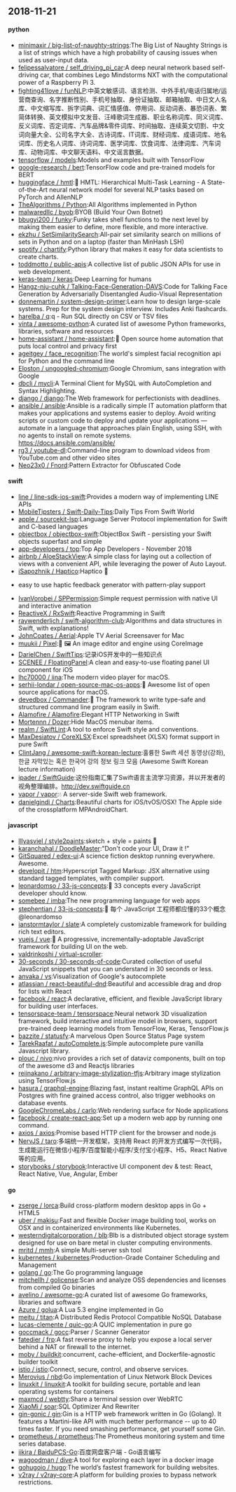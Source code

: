## 2018-11-21

#### python
* [minimaxir / big-list-of-naughty-strings](https://github.com/minimaxir/big-list-of-naughty-strings):The Big List of Naughty Strings is a list of strings which have a high probability of causing issues when used as user-input data.
* [felipessalvatore / self_driving_pi_car](https://github.com/felipessalvatore/self_driving_pi_car):A deep neural network based self-driving car, that combines Lego Mindstorms NXT with the computational power of a Raspberry Pi 3.
* [fighting41love / funNLP](https://github.com/fighting41love/funNLP):中英文敏感词、语言检测、中外手机/电话归属地/运营商查询、名字推断性别、手机号抽取、身份证抽取、邮箱抽取、中日文人名库、中文缩写库、拆字词典、词汇情感值、停用词、反动词表、暴恐词表、繁简体转换、英文模拟中文发音、汪峰歌词生成器、职业名称词库、同义词库、反义词库、否定词库、汽车品牌&零件词库、时间抽取、连续英文切割、中文词向量大全、公司名字大全、古诗词库、IT词库、财经词库、成语词库、地名词库、历史名人词库、诗词词库、医学词库、饮食词库、法律词库、汽车词库、动物词库、中文聊天语料、中文谣言数据。
* [tensorflow / models](https://github.com/tensorflow/models):Models and examples built with TensorFlow
* [google-research / bert](https://github.com/google-research/bert):TensorFlow code and pre-trained models for BERT
* [huggingface / hmtl](https://github.com/huggingface/hmtl):🌊
HMTL: Hierarchical Multi-Task Learning - A State-of-the-Art neural network model for several NLP tasks based on PyTorch and AllenNLP
* [TheAlgorithms / Python](https://github.com/TheAlgorithms/Python):All Algorithms implemented in Python
* [malwaredllc / byob](https://github.com/malwaredllc/byob):BYOB (Build Your Own Botnet)
* [bbugyi200 / funky](https://github.com/bbugyi200/funky):Funky takes shell functions to the next level by making them easier to define, more flexible, and more interactive.
* [ekzhu / SetSimilaritySearch](https://github.com/ekzhu/SetSimilaritySearch):All-pair set similarity search on millions of sets in Python and on a laptop (faster than MinHash LSH)
* [spotify / chartify](https://github.com/spotify/chartify):Python library that makes it easy for data scientists to create charts.
* [toddmotto / public-apis](https://github.com/toddmotto/public-apis):A collective list of public JSON APIs for use in web development.
* [keras-team / keras](https://github.com/keras-team/keras):Deep Learning for humans
* [Hangz-nju-cuhk / Talking-Face-Generation-DAVS](https://github.com/Hangz-nju-cuhk/Talking-Face-Generation-DAVS):Code for Talking Face Generation by Adversarially Disentangled Audio-Visual Representation
* [donnemartin / system-design-primer](https://github.com/donnemartin/system-design-primer):Learn how to design large-scale systems. Prep for the system design interview. Includes Anki flashcards.
* [harelba / q](https://github.com/harelba/q):q - Run SQL directly on CSV or TSV files
* [vinta / awesome-python](https://github.com/vinta/awesome-python):A curated list of awesome Python frameworks, libraries, software and resources
* [home-assistant / home-assistant](https://github.com/home-assistant/home-assistant):🏡
Open source home automation that puts local control and privacy first
* [ageitgey / face_recognition](https://github.com/ageitgey/face_recognition):The world's simplest facial recognition api for Python and the command line
* [Eloston / ungoogled-chromium](https://github.com/Eloston/ungoogled-chromium):Google Chromium, sans integration with Google
* [dbcli / mycli](https://github.com/dbcli/mycli):A Terminal Client for MySQL with AutoCompletion and Syntax Highlighting.
* [django / django](https://github.com/django/django):The Web framework for perfectionists with deadlines.
* [ansible / ansible](https://github.com/ansible/ansible):Ansible is a radically simple IT automation platform that makes your applications and systems easier to deploy. Avoid writing scripts or custom code to deploy and update your applications — automate in a language that approaches plain English, using SSH, with no agents to install on remote systems. https://docs.ansible.com/ansible/
* [rg3 / youtube-dl](https://github.com/rg3/youtube-dl):Command-line program to download videos from YouTube.com and other video sites
* [Neo23x0 / Fnord](https://github.com/Neo23x0/Fnord):Pattern Extractor for Obfuscated Code

#### swift
* [line / line-sdk-ios-swift](https://github.com/line/line-sdk-ios-swift):Provides a modern way of implementing LINE APIs
* [MobileTipsters / Swift-Daily-Tips](https://github.com/MobileTipsters/Swift-Daily-Tips):Daily Tips From Swift World
* [apple / sourcekit-lsp](https://github.com/apple/sourcekit-lsp):Language Server Protocol implementation for Swift and C-based languages
* [objectbox / objectbox-swift](https://github.com/objectbox/objectbox-swift):ObjectBox Swift - persisting your Swift objects superfast and simple
* [app-developers / top](https://github.com/app-developers/top):Top App Developers - November 2018
* [airbnb / AloeStackView](https://github.com/airbnb/AloeStackView):A simple class for laying out a collection of views with a convenient API, while leveraging the power of Auto Layout.
* [iSapozhnik / Haptico](https://github.com/iSapozhnik/Haptico):Haptico
📳
- easy to use haptic feedback generator with pattern-play support
* [IvanVorobei / SPPermission](https://github.com/IvanVorobei/SPPermission):Simple request permission with native UI and interactive animation
* [ReactiveX / RxSwift](https://github.com/ReactiveX/RxSwift):Reactive Programming in Swift
* [raywenderlich / swift-algorithm-club](https://github.com/raywenderlich/swift-algorithm-club):Algorithms and data structures in Swift, with explanations!
* [JohnCoates / Aerial](https://github.com/JohnCoates/Aerial):Apple TV Aerial Screensaver for Mac
* [muukii / Pixel](https://github.com/muukii/Pixel):🎨
🖼
An image editor and engine using CoreImage
* [DarielChen / SwiftTips](https://github.com/DarielChen/SwiftTips):记录iOS开发中的一些知识点
* [SCENEE / FloatingPanel](https://github.com/SCENEE/FloatingPanel):A clean and easy-to-use floating panel UI component for iOS
* [lhc70000 / iina](https://github.com/lhc70000/iina):The modern video player for macOS.
* [serhii-londar / open-source-mac-os-apps](https://github.com/serhii-londar/open-source-mac-os-apps):🚀
Awesome list of open source applications for macOS.
* [devedbox / Commander](https://github.com/devedbox/Commander):🚀
The framework to write type-safe and structured command line program easily in Swift.
* [Alamofire / Alamofire](https://github.com/Alamofire/Alamofire):Elegant HTTP Networking in Swift
* [Mortennn / Dozer](https://github.com/Mortennn/Dozer):Hide MacOS menubar items.
* [realm / SwiftLint](https://github.com/realm/SwiftLint):A tool to enforce Swift style and conventions.
* [MaxDesiatov / CoreXLSX](https://github.com/MaxDesiatov/CoreXLSX):Excel spreadsheet (XLSX) format support in pure Swift
* [ClintJang / awesome-swift-korean-lecture](https://github.com/ClintJang/awesome-swift-korean-lecture):훌륭한 Swift 세션 동영상(강좌), 한글 자막있는 혹은 한국어 강의 정보 링크 모음 (Awesome Swift Korean lecture information)
* [ipader / SwiftGuide](https://github.com/ipader/SwiftGuide):这份指南汇集了Swift语言主流学习资源，并以开发者的视角整理编排。http://dev.swiftguide.cn
* [vapor / vapor](https://github.com/vapor/vapor):💧
A server-side Swift web framework.
* [danielgindi / Charts](https://github.com/danielgindi/Charts):Beautiful charts for iOS/tvOS/OSX! The Apple side of the crossplatform MPAndroidChart.

#### javascript
* [lllyasviel / style2paints](https://github.com/lllyasviel/style2paints):sketch + style = paints
🎨
* [karanchahal / DoodleMaster](https://github.com/karanchahal/DoodleMaster):"Don't code your UI, Draw it !"
* [GitSquared / edex-ui](https://github.com/GitSquared/edex-ui):A science fiction desktop running everywhere. Awesome.
* [developit / htm](https://github.com/developit/htm):Hyperscript Tagged Markup: JSX alternative using standard tagged templates, with compiler support.
* [leonardomso / 33-js-concepts](https://github.com/leonardomso/33-js-concepts):📜
33 concepts every JavaScript developer should know.
* [somebee / imba](https://github.com/somebee/imba):The new programming language for web apps
* [stephentian / 33-js-concepts](https://github.com/stephentian/33-js-concepts):📜
每个 JavaScript 工程师都应懂的33个概念 @leonardomso
* [ianstormtaylor / slate](https://github.com/ianstormtaylor/slate):A completely customizable framework for building rich text editors.
* [vuejs / vue](https://github.com/vuejs/vue):🖖
A progressive, incrementally-adoptable JavaScript framework for building UI on the web.
* [valdrinkoshi / virtual-scroller](https://github.com/valdrinkoshi/virtual-scroller):
* [30-seconds / 30-seconds-of-code](https://github.com/30-seconds/30-seconds-of-code):Curated collection of useful JavaScript snippets that you can understand in 30 seconds or less.
* [anvaka / vs](https://github.com/anvaka/vs):Visualization of Google's autocomplete
* [atlassian / react-beautiful-dnd](https://github.com/atlassian/react-beautiful-dnd):Beautiful and accessible drag and drop for lists with React
* [facebook / react](https://github.com/facebook/react):A declarative, efficient, and flexible JavaScript library for building user interfaces.
* [tensorspace-team / tensorspace](https://github.com/tensorspace-team/tensorspace):Neural network 3D visualization framework, build interactive and intuitive model in browsers, support pre-trained deep learning models from TensorFlow, Keras, TensorFlow.js
* [bazzite / statusfy](https://github.com/bazzite/statusfy):A marvelous Open Source Status Page system
* [TarekRaafat / autoComplete.js](https://github.com/TarekRaafat/autoComplete.js):Simple autocomplete pure vanilla Javascript library.
* [plouc / nivo](https://github.com/plouc/nivo):nivo provides a rich set of dataviz components, built on top of the awesome d3 and Reactjs libraries
* [reiinakano / arbitrary-image-stylization-tfjs](https://github.com/reiinakano/arbitrary-image-stylization-tfjs):Arbitrary image stylization using TensorFlow.js
* [hasura / graphql-engine](https://github.com/hasura/graphql-engine):Blazing fast, instant realtime GraphQL APIs on Postgres with fine grained access control, also trigger webhooks on database events.
* [GoogleChromeLabs / carlo](https://github.com/GoogleChromeLabs/carlo):Web rendering surface for Node applications
* [facebook / create-react-app](https://github.com/facebook/create-react-app):Set up a modern web app by running one command.
* [axios / axios](https://github.com/axios/axios):Promise based HTTP client for the browser and node.js
* [NervJS / taro](https://github.com/NervJS/taro):多端统一开发框架，支持用 React 的开发方式编写一次代码，生成能运行在微信小程序/百度智能小程序/支付宝小程序、H5、React Native 等的应用。
* [storybooks / storybook](https://github.com/storybooks/storybook):Interactive UI component dev & test: React, React Native, Vue, Angular, Ember

#### go
* [zserge / lorca](https://github.com/zserge/lorca):Build cross-platform modern desktop apps in Go + HTML5
* [uber / makisu](https://github.com/uber/makisu):Fast and flexible Docker image building tool, works on OSX and in containerized environments like Kubernetes.
* [westerndigitalcorporation / blb](https://github.com/westerndigitalcorporation/blb):Blb is a distributed object storage system designed for use on bare metal in cluster computing environments.
* [mritd / mmh](https://github.com/mritd/mmh):A simple Multi-server ssh tool
* [kubernetes / kubernetes](https://github.com/kubernetes/kubernetes):Production-Grade Container Scheduling and Management
* [golang / go](https://github.com/golang/go):The Go programming language
* [mitchellh / golicense](https://github.com/mitchellh/golicense):Scan and analyze OSS dependencies and licenses from compiled Go binaries
* [avelino / awesome-go](https://github.com/avelino/awesome-go):A curated list of awesome Go frameworks, libraries and software
* [Azure / golua](https://github.com/Azure/golua):A Lua 5.3 engine implemented in Go
* [meitu / titan](https://github.com/meitu/titan):A Distributed Redis Protocol Compatible NoSQL Database
* [lucas-clemente / quic-go](https://github.com/lucas-clemente/quic-go):A QUIC implementation in pure go
* [goccmack / gocc](https://github.com/goccmack/gocc):Parser / Scanner Generator
* [fatedier / frp](https://github.com/fatedier/frp):A fast reverse proxy to help you expose a local server behind a NAT or firewall to the internet.
* [moby / buildkit](https://github.com/moby/buildkit):concurrent, cache-efficient, and Dockerfile-agnostic builder toolkit
* [istio / istio](https://github.com/istio/istio):Connect, secure, control, and observe services.
* [Merovius / nbd](https://github.com/Merovius/nbd):Go implementation of Linux Network Block Devices
* [linuxkit / linuxkit](https://github.com/linuxkit/linuxkit):A toolkit for building secure, portable and lean operating systems for containers
* [maxmcd / webtty](https://github.com/maxmcd/webtty):Share a terminal session over WebRTC
* [XiaoMi / soar](https://github.com/XiaoMi/soar):SQL Optimizer And Rewriter
* [gin-gonic / gin](https://github.com/gin-gonic/gin):Gin is a HTTP web framework written in Go (Golang). It features a Martini-like API with much better performance -- up to 40 times faster. If you need smashing performance, get yourself some Gin.
* [prometheus / prometheus](https://github.com/prometheus/prometheus):The Prometheus monitoring system and time series database.
* [iikira / BaiduPCS-Go](https://github.com/iikira/BaiduPCS-Go):百度网盘客户端 - Go语言编写
* [wagoodman / dive](https://github.com/wagoodman/dive):A tool for exploring each layer in a docker image
* [gohugoio / hugo](https://github.com/gohugoio/hugo):The world’s fastest framework for building websites.
* [v2ray / v2ray-core](https://github.com/v2ray/v2ray-core):A platform for building proxies to bypass network restrictions.
